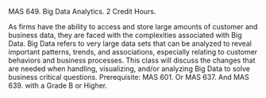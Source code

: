 MAS 649. Big Data Analytics. 2 Credit Hours.

As firms have the ability to access and store large amounts of customer and business data, they are faced with the complexities associated with Big Data. Big Data refers to very large data sets that can be analyzed to reveal important patterns, trends, and associations, especially relating to customer behaviors and business processes. This class will discuss the changes that are needed when handling, visualizing, and/or analyzing Big Data to solve business critical questions.
Prerequisite: MAS 601. Or MAS 637. And MAS 639. with a Grade B or Higher.